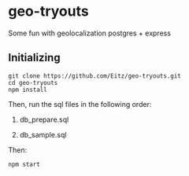 # geo-tryouts
Some fun with geolocalization postgres + express

## Initializing
    git clone https://github.com/Eitz/geo-tryouts.git
    cd geo-tryouts
    npm install

Then, run the sql files in the following order:

1. db_prepare.sql

2. db_sample.sql

Then:

	npm start


